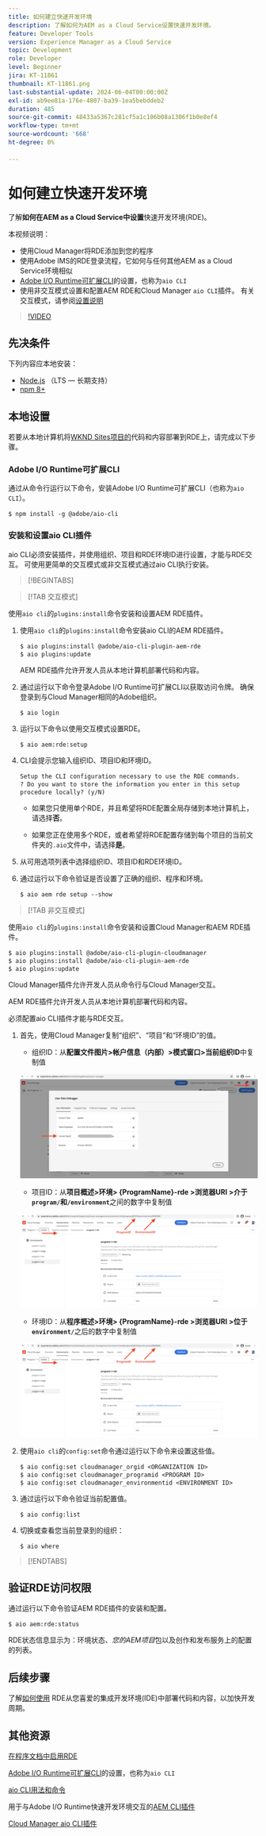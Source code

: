 ```yaml
---
title: 如何建立快速开发环境
description: 了解如何为AEM as a Cloud Service设置快速开发环境。
feature: Developer Tools
version: Experience Manager as a Cloud Service
topic: Development
role: Developer
level: Beginner
jira: KT-11861
thumbnail: KT-11861.png
last-substantial-update: 2024-06-04T00:00:00Z
exl-id: ab9ee81a-176e-4807-ba39-1ea5bebddeb2
duration: 485
source-git-commit: 48433a5367c281cf5a1c106b08a1306f1b0e8ef4
workflow-type: tm+mt
source-wordcount: '668'
ht-degree: 0%

---
```


# 如何建立快速开发环境

了解&#x200B;**如何在AEM as a Cloud Service中设置**&#x200B;快速开发环境(RDE)。

本视频说明：

- 使用Cloud Manager将RDE添加到您的程序
- 使用Adobe IMS的RDE登录流程，它如何与任何其他AEM as a Cloud Service环境相似
- [Adobe I/O Runtime可扩展CLI](https://developer.adobe.com/runtime/docs/guides/tools/cli_install/)的设置，也称为`aio CLI`
- 使用非交互模式设置和配置AEM RDE和Cloud Manager `aio CLI`插件。 有关交互模式，请参阅[设置说明](#setup-the-aem-rde-plugin)

>[!VIDEO](https://video.tv.adobe.com/v/3415490?quality=12&learn=on)

## 先决条件

下列内容应本地安装：

- [Node.js](https://nodejs.org/en/) （LTS — 长期支持）
- [npm 8+](https://docs.npmjs.com/)

## 本地设置

若要从本地计算机将[WKND Sites项目的](https://github.com/adobe/aem-guides-wknd#aem-wknd-sites-project)代码和内容部署到RDE上，请完成以下步骤。

### Adobe I/O Runtime可扩展CLI

通过从命令行运行以下命令，安装Adobe I/O Runtime可扩展CLI（也称为`aio CLI`）。

```shell
$ npm install -g @adobe/aio-cli
```

### 安装和设置aio CLI插件

aio CLI必须安装插件，并使用组织、项目和RDE环境ID进行设置，才能与RDE交互。 可使用更简单的交互模式或非交互模式通过aio CLI执行安装。

>[!BEGINTABS]

>[!TAB 交互模式]

使用`aio cli`的`plugins:install`命令安装和设置AEM RDE插件。

1. 使用`aio cli`的`plugins:install`命令安装aio CLI的AEM RDE插件。

   ```shell
   $ aio plugins:install @adobe/aio-cli-plugin-aem-rde    
   $ aio plugins:update
   ```

   AEM RDE插件允许开发人员从本地计算机部署代码和内容。

2. 通过运行以下命令登录Adobe I/O Runtime可扩展CLI以获取访问令牌。 确保登录到与Cloud Manager相同的Adobe组织。

   ```shell
   $ aio login
   ```

3. 运行以下命令以使用交互模式设置RDE。

   ```shell
   $ aio aem:rde:setup
   ```

4. CLI会提示您输入组织ID、项目ID和环境ID。

   ```shell
   Setup the CLI configuration necessary to use the RDE commands.
   ? Do you want to store the information you enter in this setup procedure locally? (y/N)
   ```

   - 如果您只使用单个RDE，并且希望将RDE配置全局存储到本地计算机上，请选择&#x200B;__否__。

   - 如果您正在使用多个RDE，或者希望将RDE配置存储到每个项目的当前文件夹的`.aio`文件中，请选择&#x200B;__是__。

5. 从可用选项列表中选择组织ID、项目ID和RDE环境ID。

6. 通过运行以下命令验证是否设置了正确的组织、程序和环境。

   ```shell
   $ aio aem rde setup --show
   ```

>[!TAB 非交互模式]

使用`aio cli`的`plugins:install`命令安装和设置Cloud Manager和AEM RDE插件。

```shell
$ aio plugins:install @adobe/aio-cli-plugin-cloudmanager
$ aio plugins:install @adobe/aio-cli-plugin-aem-rde
$ aio plugins:update
```

Cloud Manager插件允许开发人员从命令行与Cloud Manager交互。

AEM RDE插件允许开发人员从本地计算机部署代码和内容。

必须配置aio CLI插件才能与RDE交互。

1. 首先，使用Cloud Manager复制“组织”、“项目”和“环境ID”的值。

   - 组织ID：从&#x200B;**配置文件图片>帐户信息（内部）>模式窗口>当前组织ID**&#x200B;中复制值

   ![组织ID](./assets/Org-ID.png)

   - 项目ID：从&#x200B;**项目概述>环境> {ProgramName}-rde >浏览器URI >介于`program/`和`/environment`**&#x200B;之间的数字中复制值

   ![项目和环境ID](./assets/Program-Environment-Id.png)

   - 环境ID：从&#x200B;**程序概述>环境> {ProgramName}-rde >浏览器URI >位于`environment/`**&#x200B;之后的数字中复制值

   ![项目和环境ID](./assets/Program-Environment-Id.png)

1. 使用`aio cli`的`config:set`命令通过运行以下命令来设置这些值。

   ```shell
   $ aio config:set cloudmanager_orgid <ORGANIZATION ID>
   $ aio config:set cloudmanager_programid <PROGRAM ID>
   $ aio config:set cloudmanager_environmentid <ENVIRONMENT ID>
   ```

1. 通过运行以下命令验证当前配置值。

   ```shell
   $ aio config:list
   ```

1. 切换或查看您当前登录到的组织：

   ```shell
   $ aio where
   ```

>[!ENDTABS]

## 验证RDE访问权限

通过运行以下命令验证AEM RDE插件的安装和配置。

```shell
$ aio aem:rde:status
```

RDE状态信息显示为：环境状态、_您的AEM项目_&#x200B;包以及创作和发布服务上的配置的列表。

## 后续步骤

了解[如何使用](./how-to-use.md) RDE从您喜爱的集成开发环境(IDE)中部署代码和内容，以加快开发周期。


## 其他资源

[在程序文档中启用RDE](https://experienceleague.adobe.com/docs/experience-manager-cloud-service/content/implementing/developing/rapid-development-environments.html?lang=zh-Hans#enabling-rde-in-a-program)

[Adobe I/O Runtime可扩展CLI](https://developer.adobe.com/runtime/docs/guides/tools/cli_install/)的设置，也称为`aio CLI`

[aio CLI用法和命令](https://github.com/adobe/aio-cli#usage)

用于与Adobe I/O Runtime快速开发环境交互的[AEM CLI插件](https://github.com/adobe/aio-cli-plugin-aem-rde#aio-cli-plugin-aem-rde)

[Cloud Manager aio CLI插件](https://github.com/adobe/aio-cli-plugin-cloudmanager)
